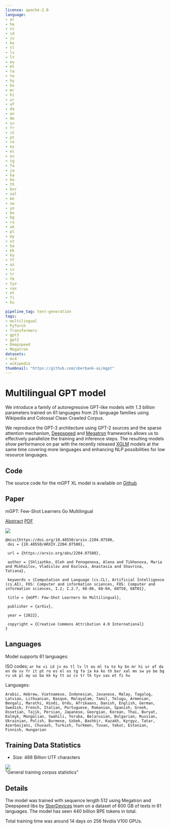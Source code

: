 ```yaml
---
license: apache-2.0
language:
- ar
- he
- vi
- id
- jv
- ms
- tl
- lv
- lt
- eu
- ml
- ta
- te
- hy
- bn
- mr
- hi
- ur
- af
- da
- en
- de
- sv
- fr
- it
- pt
- ro
- es
- el
- os
- tg
- fa
- ja
- ka
- ko
- th
- bxr
- xal
- mn
- sw
- yo
- be
- bg
- ru
- uk
- pl
- my
- uz
- ba
- kk
- ky
- tt
- az
- cv
- tr
- tk
- tyv
- sax
- et
- fi
- hu

pipeline_tag: text-generation
tags:
- multilingual
- PyTorch
- Transformers
- gpt3
- gpt2
- Deepspeed
- Megatron
datasets:
- mc4
- wikipedia
thumbnail: "https://github.com/sberbank-ai/mgpt"
---
```


# Multilingual GPT model

We introduce a family of autoregressive GPT-like models with 1.3 billion parameters trained on 61 languages from 25 language families using Wikipedia and Colossal Clean Crawled Corpus. 

We reproduce the GPT-3 architecture using GPT-2 sources and the sparse attention mechanism, [Deepspeed](https://github.com/microsoft/DeepSpeed) and [Megatron](https://github.com/NVIDIA/Megatron-LM) frameworks allows us to effectively parallelize the training and inference steps. The resulting models show performance on par with the recently released [XGLM](https://arxiv.org/pdf/2112.10668.pdf) models at the same time covering more languages and enhancing NLP possibilities for low resource languages. 

## Code
The source code for the mGPT XL model is available on [Github](https://github.com/sberbank-ai/mgpt)

## Paper
 mGPT: Few-Shot Learners Go Multilingual
 
 [Abstract](https://arxiv.org/abs/2204.07580) [PDF](https://arxiv.org/pdf/2204.07580.pdf)

 ![](https://habrastorage.org/webt/1q/ru/yt/1qruytul6m2m-upyk9frq3pgrds.png)

 ```
@misc{https://doi.org/10.48550/arxiv.2204.07580,
  doi = {10.48550/ARXIV.2204.07580},
  
  url = {https://arxiv.org/abs/2204.07580},
  
  author = {Shliazhko, Oleh and Fenogenova, Alena and Tikhonova, Maria and Mikhailov, Vladislav and Kozlova, Anastasia and Shavrina, Tatiana},
  
  keywords = {Computation and Language (cs.CL), Artificial Intelligence (cs.AI), FOS: Computer and information sciences, FOS: Computer and information sciences, I.2; I.2.7, 68-06, 68-04, 68T50, 68T01},
  
  title = {mGPT: Few-Shot Learners Go Multilingual},
  
  publisher = {arXiv},
  
  year = {2022},
  
  copyright = {Creative Commons Attribution 4.0 International}
}

 ```


## Languages

Model supports 61 languages: 

ISO codes:
```ar he vi id jv ms tl lv lt eu ml ta te hy bn mr hi ur af da en de sv fr it pt ro es el os tg fa ja ka ko th bxr xal mn sw yo be bg ru uk pl my uz ba kk ky tt az cv tr tk tyv sax et fi hu```


Languages:

```Arabic, Hebrew, Vietnamese, Indonesian, Javanese, Malay, Tagalog, Latvian, Lithuanian, Basque, Malayalam, Tamil, Telugu, Armenian, Bengali, Marathi, Hindi, Urdu, Afrikaans, Danish, English, German, Swedish, French, Italian, Portuguese, Romanian, Spanish, Greek, Ossetian, Tajik, Persian, Japanese, Georgian, Korean, Thai, Buryat, Kalmyk, Mongolian, Swahili, Yoruba, Belarusian, Bulgarian, Russian, Ukrainian, Polish, Burmese, Uzbek, Bashkir, Kazakh, Kyrgyz, Tatar, Azerbaijani, Chuvash, Turkish, Turkmen, Tuvan, Yakut, Estonian, Finnish, Hungarian```

## Training Data Statistics

 - Size: 488 Billion UTF characters


<img style="text-align:center; display:block;" src="https://huggingface.co/sberbank-ai/mGPT/resolve/main/stats.png">
"General training corpus statistics"


## Details
The model was trained with sequence length 512 using Megatron and Deepspeed libs by [SberDevices](https://sberdevices.ru/) team on a dataset of 600 GB of texts in 61 languages. The model has seen 440 billion BPE tokens in total.

Total training time was around 14 days on 256 Nvidia V100 GPUs.  
